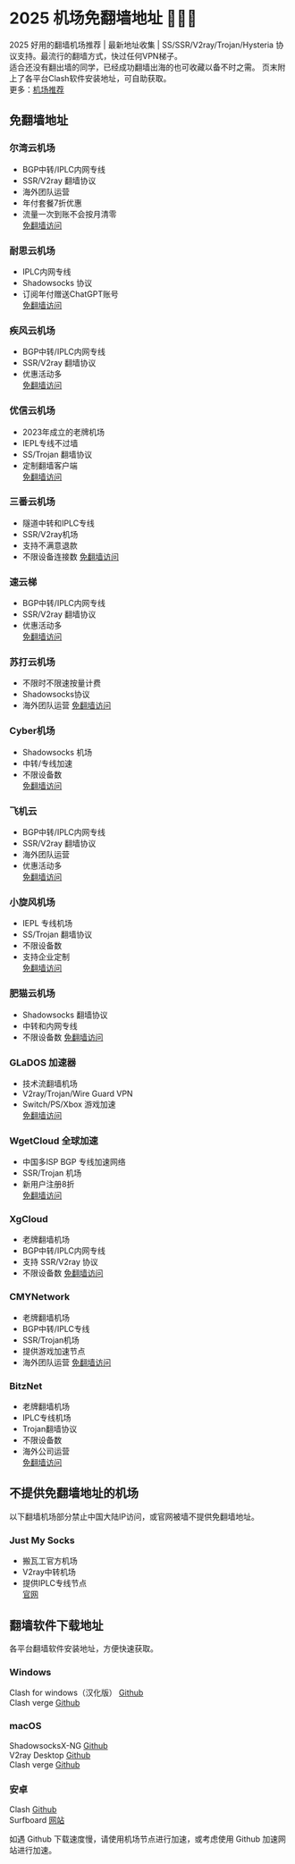 # 2025 机场免翻墙地址 🚀🚀🚀
2025 好用的翻墙机场推荐 | 最新地址收集 |  SS/SSR/V2ray/Trojan/Hysteria 协议支持。最流行的翻墙方式，快过任何VPN梯子。  
适合还没有翻出墙的同学，已经成功翻墙出海的也可收藏以备不时之需。
页末附上了各平台Clash软件安装地址，可自助获取。  
  更多：[机场推荐](https://iheikeji.com/)

## 免翻墙地址

### 尔湾云机场
  * BGP中转/IPLC内网专线
  * SSR/V2ray 翻墙协议
  * 海外团队运营
  * 年付套餐7折优惠
  * 流量一次到账不会按月清零  
  [免翻墙访问](https://go.1vpn.cc/ewan)

### 耐思云机场
  * IPLC内网专线
  * Shadowsocks 协议
  * 订阅年付赠送ChatGPT账号    
  [免翻墙访问](https://go.1vpn.cc/nisi)

### 疾风云机场
  * BGP中转/IPLC内网专线
  * SSR/V2ray 翻墙协议
  * 优惠活动多  
  [免翻墙访问](https://go.1vpn.cc/jife)

### 优信云机场
  * 2023年成立的老牌机场
  * IEPL专线不过墙
  * SS/Trojan 翻墙协议
  * 定制翻墙客户端  
  [免翻墙访问](https://go.1vpn.cc/uxin)

### 三番云机场
  * 隧道中转和IPLC专线
  * SSR/V2ray机场
  * 支持不满意退款
  * 不限设备连接数
    [免翻墙访问](https://go.1vpn.cc/3fan)

### 速云梯
  * BGP中转/IPLC内网专线
  * SSR/V2ray 翻墙协议
  * 优惠活动多  
  [免翻墙访问](https://go.1vpn.cc/suyu)

### 苏打云机场
  * 不限时不限速按量计费
  * Shadowsocks协议
  * 海外团队运营
  [免翻墙访问](https://go.1vpn.cc/soda)

### Cyber机场
  * Shadowsocks 机场
  * 中转/专线加速
  * 不限设备数  
  [免翻墙访问](https://go.1vpn.cc/cybg)

### 飞机云
  * BGP中转/IPLC内网专线
  * SSR/V2ray 翻墙协议
  * 海外团队运营
  * 优惠活动多  
  [免翻墙访问](https://go.1vpn.cc/feji)

### 小旋风机场
  * IEPL 专线机场
  * SS/Trojan 翻墙协议
  * 不限设备数
  * 支持企业定制  
[免翻墙访问](https://go.1vpn.cc/xxfeng)

### 肥猫云机场
  * Shadowsocks 翻墙协议
  * 中转和内网专线
  * 不限设备数
    [免翻墙访问](https://go.51tz.cc/fatcat)

### GLaDOS 加速器
 * 技术流翻墙机场
 * V2ray/Trojan/Wire Guard VPN
 * Switch/PS/Xbox 游戏加速  
 [免翻墙访问](https://cn.51tz.cc/glados)

### WgetCloud 全球加速
 * 中国多ISP BGP 专线加速网络
 * SSR/Trojan 机场
 * 新用户注册8折    
  [免翻墙访问](https://cn.51tz.cc/wgetcloud)

### XgCloud
  * 老牌翻墙机场
  * BGP中转/IPLC内网专线
  * 支持 SSR/V2ray 协议
  * 不限设备数
  [免翻墙访问](https://cn.51tz.cc/xgcloud)

### CMYNetwork
 * 老牌翻墙机场
 * BGP中转/IPLC专线
 * SSR/Trojan机场
 * 提供游戏加速节点
 * 海外团队运营
  [免翻墙访问](https://cn.51tz.cc/cmynet)

### BitzNet
* 老牌翻墙机场
* IPLC专线机场
* Trojan翻墙协议
* 不限设备数
* 海外公司运营  
[免翻墙访问](https://cn.51tz.cc/bitznet)

## 不提供免翻墙地址的机场
以下翻墙机场部分禁止中国大陆IP访问，或官网被墙不提供免翻墙地址。

### Just My Socks
* 搬瓦工官方机场
* V2ray中转机场
* 提供IPLC专线节点   
 [官网](https://cn.51tz.cc/just)

## 翻墙软件下载地址
各平台翻墙软件安装地址，方便快速获取。  
### Windows
 Clash for windows（汉化版） [Github](https://github.com/ender-zhao/Clash-for-Windows_Chinese/releases)  
 Clash verge [Github](https://github.com/zzzgydi/clash-verge)  
### macOS
 ShadowsocksX-NG [Github](https://github.com/shadowsocks/ShadowsocksX-NG/releases)  
 V2ray Desktop [Github](https://github.com/Dr-Incognito/V2Ray-Desktop/releases)  
 Clash verge [Github](https://github.com/zzzgydi/clash-verge)  
### 安卓
 Clash [Github](https://github.com/ccg2018/ClashA/releases)  
 Surfboard [网站](https://manual.getsurfboard.com/)


如遇 Github 下载速度慢，请使用机场节点进行加速，或考虑使用 Github 加速网站进行加速。
